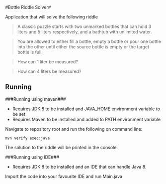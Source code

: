 #Bottle Riddle Solver#

Application that will solve the following riddle

>A classic puzzle starts with two unmarked bottles that can hold 3 liters and 5 liters respectively, and a bathtub with unlimited water.

>You are allowed to either fill a bottle, empty a bottle or pour one bottle into the other until either the source bottle is empty or the target bottle is full.

>How can 1 liter be measured?

>How can 4 liters be measured?

## Running ##
###Running using maven###
* Requires JDK 8 to be installed and JAVA_HOME environment variable to be set
* Requires Maven to be installed and added to PATH environment variable

Navigate to repository root and run the following on command line:
```
mvn verify exec:java
```
The solution to the riddle will be printed in the console.

###Running using IDE###
* Requires JDK 8 to be installed and an IDE that can handle Java 8.

Import the code into your favourite IDE and run Main.java